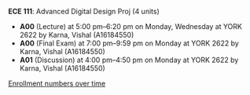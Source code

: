 **ECE 111**: Advanced Digital Design Proj (4 units)

- **A00** (Lecture) at 5:00 pm–6:20 pm on Monday, Wednesday at YORK 2622 by Karna, Vishal (A16184550)
- **A00** (Final Exam) at 7:00 pm–9:59 pm on Monday at YORK 2622 by Karna, Vishal (A16184550)
- **A01** (Discussion) at 4:00 pm–4:50 pm on Monday at YORK 2622 by Karna, Vishal (A16184550)

[Enrollment numbers over time](./ECE111.tsv)
